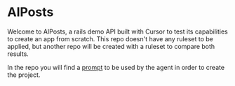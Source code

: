 # AIPosts

Welcome to AIPosts, a rails demo API built with Cursor to test its capabilities to create an app from scratch. This repo doesn't have any ruleset to be applied, but another repo will be created with a ruleset to compare both results.

In the repo you will find a [prompt](prompt.txt) to be used by the agent in order to create the project.
